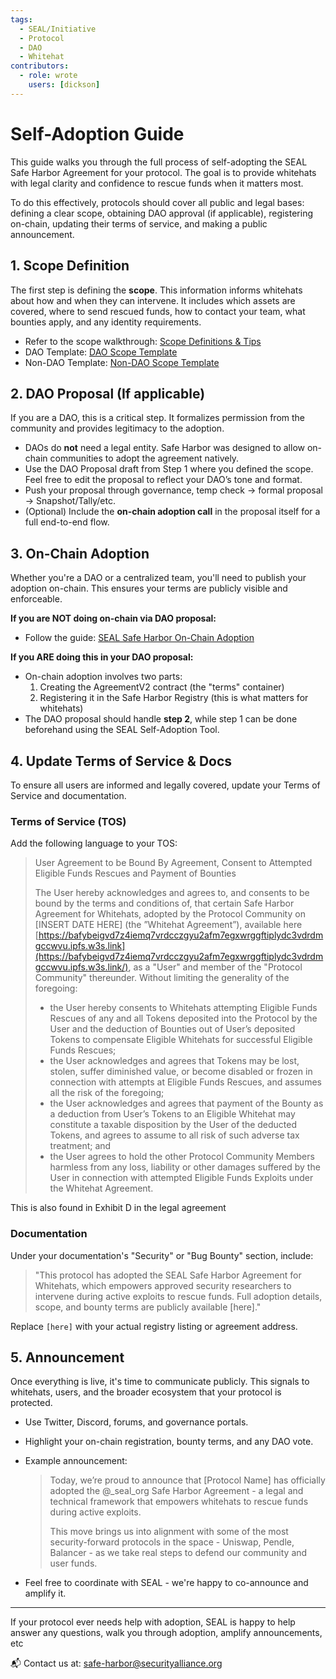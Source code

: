 ```yaml
---
tags:
  - SEAL/Initiative
  - Protocol
  - DAO
  - Whitehat
contributors:
  - role: wrote
    users: [dickson]
---
```


# Self-Adoption Guide

This guide walks you through the full process of self-adopting the SEAL Safe Harbor Agreement for your protocol. The goal is to provide whitehats with legal clarity and confidence to rescue funds when it matters most. 

To do this effectively, protocols should cover all public and legal bases: defining a clear scope, obtaining DAO approval (if applicable), registering on-chain, updating their terms of service, and making a public announcement.



## 1. Scope Definition

The first step is defining the **scope**. This information informs whitehats about how and when they can intervene. It includes which assets are covered, where to send rescued funds, how to contact your team, what bounties apply, and any identity requirements.

- Refer to the scope walkthrough: [Scope Definitions & Tips](./scope-terms.md)
- DAO Template: [DAO Scope Template](https://docs.google.com/document/d/1zsyutbSpQrwkmEA_XicABoRkSR25IQr92tOPgZOixN4/edit)
- Non-DAO Template: [Non-DAO Scope Template](https://docs.google.com/document/d/1kcgeq2GmmuSHyMzbl0mlgRhMHag-av4B4TdLZFqdoSE/edit)



## 2. DAO Proposal (If applicable)

If you are a DAO, this is a critical step. It formalizes permission from the community and provides legitimacy to the adoption.

- DAOs do **not** need a legal entity. Safe Harbor was designed to allow on-chain communities to adopt the agreement natively.
- Use the DAO Proposal draft from Step 1 where you defined the scope. Feel free to edit the proposal to reflect your DAO’s tone and format.
- Push your proposal through governance, temp check → formal proposal → Snapshot/Tally/etc.
- (Optional) Include the **on-chain adoption call** in the proposal itself for a full end-to-end flow.



## 3. On-Chain Adoption

Whether you're a DAO or a centralized team, you'll need to publish your adoption on-chain. This ensures your terms are publicly visible and enforceable.

**If you are NOT doing on-chain via DAO proposal:**

- Follow the guide: [SEAL Safe Harbor On-Chain Adoption](./on-chain-adoption-guide.md)

**If you ARE doing this in your DAO proposal:**

- On-chain adoption involves two parts:
    1. Creating the AgreementV2 contract (the "terms" container)
    2. Registering it in the Safe Harbor Registry (this is what matters for whitehats)
- The DAO proposal should handle **step 2**, while step 1 can be done beforehand using the SEAL Self-Adoption Tool.



## 4. Update Terms of Service & Docs

To ensure all users are informed and legally covered, update your Terms of Service and documentation.

### Terms of Service (TOS)

Add the following language to your TOS:

> User Agreement to be Bound By Agreement, Consent to Attempted Eligible Funds Rescues and Payment of Bounties
> 
> 
> The User hereby acknowledges and agrees to, and consents to be bound by the terms and conditions of, that certain Safe Harbor Agreement for Whitehats, adopted by the Protocol Community on [INSERT DATE HERE] (the ”Whitehat Agreement”), available here [https://bafybeigvd7z4iemq7vrdcczgyu2afm7egxwrggftiplydc3vdrdmgccwvu.ipfs.w3s.link](https://bafybeigvd7z4iemq7vrdcczgyu2afm7egxwrggftiplydc3vdrdmgccwvu.ipfs.w3s.link/), as a "User" and member of the "Protocol Community" thereunder. Without limiting the generality of the foregoing:
> 
> - the User hereby consents to Whitehats attempting Eligible Funds Rescues of any and all Tokens deposited into the Protocol by the User and the deduction of Bounties out of User’s deposited Tokens to compensate Eligible Whitehats for successful Eligible Funds Rescues;
> - the User acknowledges and agrees that Tokens may be lost, stolen, suffer diminished value, or become disabled or frozen in connection with attempts at Eligible Funds Rescues, and assumes all the risk of the foregoing;
> - the User acknowledges and agrees that payment of the Bounty as a deduction from User’s Tokens to an Eligible Whitehat may constitute a taxable disposition by the User of the deducted Tokens, and agrees to assume to all risk of such adverse tax treatment; and
> - the User agrees to hold the other Protocol Community Members harmless from any loss, liability or other damages suffered by the User in connection with attempted Eligible Funds Exploits under the Whitehat Agreement.

This is also found in Exhibit D in the legal agreement

### Documentation

Under your documentation's "Security" or "Bug Bounty" section, include:

> "This protocol has adopted the SEAL Safe Harbor Agreement for Whitehats, which empowers approved security researchers to intervene during active exploits to rescue funds. Full adoption details, scope, and bounty terms are publicly available [here]."
> 

Replace `[here]` with your actual registry listing or agreement address.



## 5. Announcement

Once everything is live, it's time to communicate publicly. This signals to whitehats, users, and the broader ecosystem that your protocol is protected.

- Use Twitter, Discord, forums, and governance portals.
- Highlight your on-chain registration, bounty terms, and any DAO vote.
- Example announcement:
    
    > Today, we’re proud to announce that [Protocol Name] has officially adopted the @_seal_org Safe Harbor Agreement - a legal and technical framework that empowers whitehats to rescue funds during active exploits.
    > 
    > 
    > This move brings us into alignment with some of the most security-forward protocols in the space - Uniswap, Pendle, Balancer - as we take real steps to defend our community and user funds.
    > 
- Feel free to coordinate with SEAL - we're happy to co-announce and amplify it.

---

If your protocol ever needs help with adoption, SEAL is happy to help answer any questions, walk you through adoption, amplify announcements, etc

📬 Contact us at: [safe-harbor@securityalliance.org](mailto:safe-harbor@securityalliance.org)